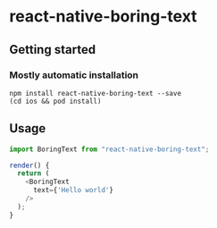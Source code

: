 # react-native-boring-text

## Getting started

### Mostly automatic installation

```
npm install react-native-boring-text --save
(cd ios && pod install)
```

## Usage

```javascript
import BoringText from "react-native-boring-text";

render() {
  return (
    <BoringText
      text={'Hello world'}
    />
  );
}
```
